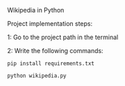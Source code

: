 Wikipedia in Python

Project implementation steps:

1: Go to the project path in the terminal

2: Write the following commands:

    pip install requirements.txt

    python wikipedia.py
